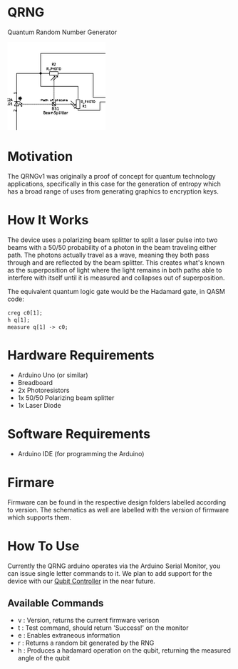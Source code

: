 # QRNG
Quantum Random Number Generator

![circuit diagram](img/circuit.png)

# Motivation
The QRNGv1 was originally a proof of concept for quantum technology applications, specifically in this case for the generation of entropy which has a broad range of uses from generating graphics to encryption keys.

# How It Works
The device uses a polarizing beam splitter to split a laser pulse into two beams with a 50/50 probability of a photon in the beam traveling either path. The photons actually travel as a wave, meaning they both pass through and are reflected by the beam splitter. This creates what's known as the superposition of light where the light remains in both paths able to interfere with itself until it is measured and collapses out of superposition.

The equivalent quantum logic gate would be the Hadamard gate, in QASM code:

```qasm
creg c0[1];
h q[1];
measure q[1] -> c0;
```

# Hardware Requirements
- Arduino Uno (or similar)
- Breadboard
- 2x Photoresistors
- 1x 50/50 Polarizing beam splitter
- 1x Laser Diode

# Software Requirements
- Arduino IDE (for programming the Arduino)

# Firmare
Firmware can be found in the respective design folders labelled according to version. The schematics as well are labelled with the version of firmware which supports them.

# How To Use
Currently the QRNG arduino operates via the Arduino Serial Monitor, you can issue single letter commands to it. We plan to add support for the device with our [Qubit Controller](https://github.com/Spooky-Manufacturing/Qubit-Controller) in the near future.

## Available Commands
- v : Version, returns the current firmware verison
- t : Test command, should return 'Success!' on the monitor
- e : Enables extraneous information
- r : Returns a random bit generated by the RNG
- h : Produces a hadamard operation on the qubit, returning the measured angle of the qubit

